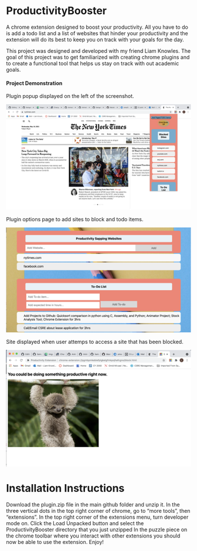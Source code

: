 # ProductivityBooster

A chrome extension designed to boost your productivity. All you have to do is add a todo list and a list of websites that hinder your productivity and the extension will do its best to keep you on track with your goals for the day.

This project was designed and developed with my friend Liam Knowles. The goal of this project was to get familiarized with creating chrome plugins and to create a functional tool that helps us stay on track with out academic goals.

#### Project Demonstration

Plugin popup displayed on the left of the screenshot.

<img src="Screen Shot 2021-05-19 at 2.24.43 PM.png" alt="drawing" width="800"/>

Plugin options page to add sites to block and todo items.

<img src="Screen Shot 2021-05-19 at 2.29.14 PM.png" alt="drawing" width="800"/>

Site displayed when user attemps to access a site that has been blocked.

<img src="Screen Shot 2021-05-19 at 2.30.02 PM.png" alt="drawing" width="800"/>


# Installation Instructions

Download the plugin.zip file in the main github folder and unzip it.
In the three vertical dots in the top right corner of chrome, go to “more tools”, then “extensions”.
In the top right corner of the extensions menu, turn developer mode on.
Click the Load Unpacked button and select the ProductivityBooster directory that you just unzipped
In the puzzle piece on the chrome toolbar where you interact with other extensions you should now be able to use the extension.
Enjoy!
